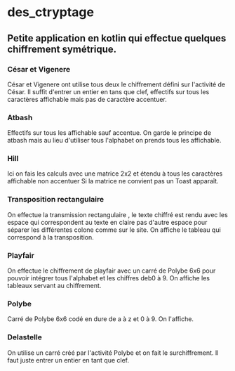# des_ctryptage


Petite application en kotlin qui effectue quelques chiffrement symétrique.
---
### César et Vigenere
César et Vigenere ont utilise tous deux le chiffrement défini sur l'activité de César.
Il suffit d'entrer un entier en tans que clef, effectifs sur tous les caractères affichable mais pas de caractère accentuer.

### Atbash 

Effectifs sur tous les affichable sauf accentue. On garde le principe de atbash mais au lieu d'utiliser tous l'alphabet on prends tous les affichable.

### Hill

Ici on fais les calculs avec une matrice 2x2 et étendu à tous les caractères affichable non accentuer
Si la matrice ne convient pas un Toast apparaît.

### Transposition rectangulaire

On effectue la transmission rectangulaire , le texte chiffré est rendu avec les espace qui correspondent au texte en claire pas 
d'autre espace pour séparer les différentes colone comme sur le site.
On affiche le tableau qui correspond à la transposition.

### Playfair

On effectue le chiffrement de playfair avec un carré de Polybe 6x6 pour pouvoir intégrer tous l'alphabet et les chiffres deb0 à 9.
On affiche les tableaux servant au chiffrement.

### Polybe

Carré de Polybe 6x6 codé en dure de a à z et 0 à 9.
On l'affiche.

### Delastelle

On utilise un carré créé par l'activité Polybe et on fait le surchiffrement. Il faut juste entrer un entier en tant que clef.


